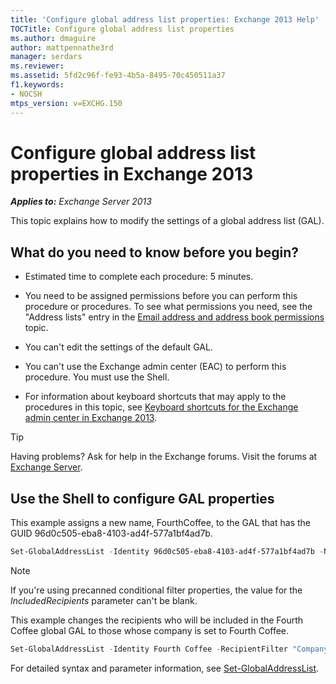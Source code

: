 ```yaml
---
title: 'Configure global address list properties: Exchange 2013 Help'
TOCTitle: Configure global address list properties
ms.author: dmaguire
author: mattpennathe3rd
manager: serdars
ms.reviewer:
ms.assetid: 5fd2c96f-fe93-4b5a-8495-70c450511a37
f1.keywords:
- NOCSH
mtps_version: v=EXCHG.150
---
```


# Configure global address list properties in Exchange 2013

_**Applies to:** Exchange Server 2013_

This topic explains how to modify the settings of a global address list (GAL).

## What do you need to know before you begin?

- Estimated time to complete each procedure: 5 minutes.

- You need to be assigned permissions before you can perform this procedure or procedures. To see what permissions you need, see the "Address lists" entry in the [Email address and address book permissions](email-address-and-address-book-permissions-exchange-2013-help.md) topic.

- You can't edit the settings of the default GAL.

- You can't use the Exchange admin center (EAC) to perform this procedure. You must use the Shell.

- For information about keyboard shortcuts that may apply to the procedures in this topic, see [Keyboard shortcuts for the Exchange admin center in Exchange 2013](keyboard-shortcuts-in-the-exchange-admin-center-2013-help.md).

> [!TIP]
> Having problems? Ask for help in the Exchange forums. Visit the forums at [Exchange Server](https://go.microsoft.com/fwlink/p/?linkId=60612).

## Use the Shell to configure GAL properties

This example assigns a new name, FourthCoffee, to the GAL that has the GUID 96d0c505-eba8-4103-ad4f-577a1bf4ad7b.

```powershell
Set-GlobalAddressList -Identity 96d0c505-eba8-4103-ad4f-577a1bf4ad7b -Name FourthCoffee
```

> [!NOTE]
> If you're using precanned conditional filter properties, the value for the _IncludedRecipients_ parameter can't be blank.

This example changes the recipients who will be included in the Fourth Coffee global GAL to those whose company is set to Fourth Coffee.

```powershell
Set-GlobalAddressList -Identity Fourth Coffee -RecipientFilter "Company -eq 'Fourth Coffee'"
```

For detailed syntax and parameter information, see [Set-GlobalAddressList](https://docs.microsoft.com/powershell/module/exchange/set-globaladdresslist).
